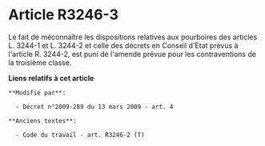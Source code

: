 # Article R3246-3

Le fait de méconnaître les dispositions relatives aux pourboires des articles L. 3244-1 et L. 3244-2 et celle des décrets en
Conseil d'Etat prévus à l'article R. 3244-2, est puni de l'amende prévue pour les contraventions de la troisième classe.

**Liens relatifs à cet article**

	**Modifié par**:

	  - Décret n°2009-289 du 13 mars 2009 - art. 4

	**Anciens textes**:

	  - Code du travail - art. R3246-2 (T)
